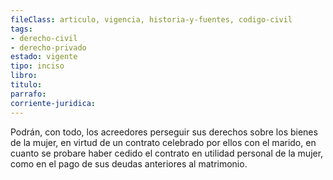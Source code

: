 ```yaml
---
fileClass: articulo, vigencia, historia-y-fuentes, codigo-civil
tags:
- derecho-civil
- derecho-privado
estado: vigente
tipo: inciso
libro:
titulo:
parrafo:
corriente-juridica:
---
```

Podrán, con todo, los acreedores perseguir sus derechos sobre los bienes de la mujer, en virtud de un contrato celebrado por ellos con el marido, en cuanto se probare haber cedido el contrato en utilidad personal de la mujer, como en el pago de sus deudas anteriores al matrimonio.
